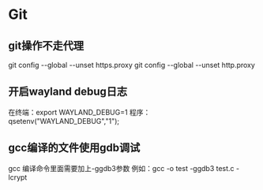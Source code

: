 # Git
## git操作不走代理
git config --global --unset https.proxy
git config --global --unset http.proxy

## 开启wayland debug日志
在终端：export WAYLAND_DEBUG=1
程序：qsetenv("WAYLAND_DEBUG","1");

## gcc编译的文件使用gdb调试
gcc 编译命令里面需要加上-ggdb3参数
例如：gcc -o test -ggdb3 test.c -lcrypt
